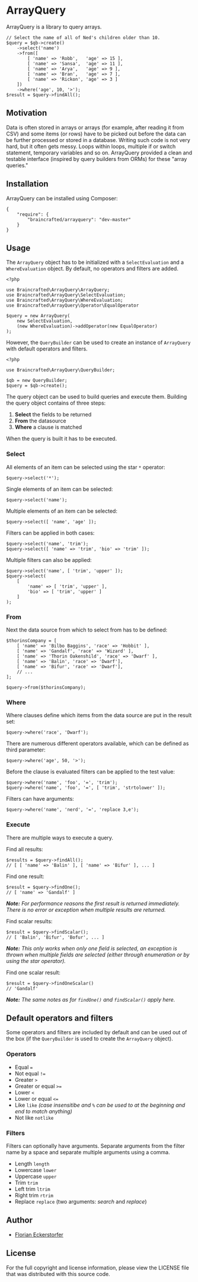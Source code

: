 ArrayQuery
==========

ArrayQuery is a library to query arrays.

    // Select the name of all of Ned's children older than 10.
    $query = $qb->create()
        ->select('name')
        ->from([
            [ 'name' => 'Robb',   'age' => 15 ],
            [ 'name' => 'Sansa',  'age' => 11 ],
            [ 'name' => 'Arya',   'age' => 9 ],
            [ 'name' => 'Bran',   'age' => 7 ],
            [ 'name' => 'Rickon', 'age' => 3 ]
        ])
        ->where('age', 10, '>');
    $result = $query->findAll();


Motivation
----------

Data is often stored in arrays or arrays (for example, after reading it from CSV) and some items (or rows) have to be
picked out before the data can be further processed or stored in a database. Writing such code is not very hard, but
it often gets messy. Loops within loops, multiple if or switch statement, temporary variables and so on. ArrayQuery
provided a clean and testable interface (inspired by query builders from ORMs) for these "array queries."

Installation
------------

ArrayQuery can be installed using Composer:

    {
        "require": {
            "braincrafted/arrayquery": "dev-master"
        }
    }


Usage
-----

The `ArrayQuery` object has to be initialized with a `SelectEvaluation` and a `WhereEvaluation` object. By default, no
operators and filters are added.

    <?php

    use Braincrafted\ArrayQuery\ArrayQuery;
    use Braincrafted\ArrayQuery\SelectEvaluation;
    use Braincrafted\ArrayQuery\WhereEvaluation;
    use Braincrafted\ArrayQuery\Operator\EqualOperator

    $query = new ArrayQuery(
        new SelectEvaluation,
        (new WhereEvaluation)->addOperator(new EqualOperator)
    );

However, the `QueryBuilder` can be used to create an instance of `ArrayQuery` with default operators and filters.

    <?php

    use Braincrafted\ArrayQuery\QueryBuilder;

    $qb = new QueryBuilder;
    $query = $qb->create();

The query object can be used to build queries and execute them. Building the query object contains of three steps:

1. **Select** the fields to be returned
2. **From** the datasource
3. **Where** a clause is matched

When the query is built it has to be executed.

### Select

All elements of an item can be selected using the star `*` operator:

    $query->select('*');

Single elements of an item can be selected:

    $query->select('name');

Multiple elements of an item can be selected:

    $query->select([ 'name', 'age' ]);

Filters can be applied in both cases:

    $query->select('name', 'trim');
    $query->select([ 'name' => 'trim', 'bio' => 'trim' ]);

Multiple filters can also be applied:

    $query->select('name', [ 'trim', 'upper' ]);
    $query->select(
        [
            'name' => [ 'trim', 'upper' ],
            'bio' => [ 'trim', 'upper' ]
        ]
    );

### From

Next the data source from which to select from has to be defined:

    $thorinsCompany = [
        [ 'name' => 'Bilbo Baggins', 'race' => 'Hobbit' ],
        [ 'name' => 'Gandalf', 'race' => 'Wizard' ],
        [ 'name' => 'Thorin Oakenshild', 'race' => 'Dwarf' ],
        [ 'name' => 'Balin', 'race' => 'Dwarf'],
        [ 'name' => 'Bifur', 'race' => 'Dwarf'],
        // ...
    ];

    $query->from($thorinsCompany);

### Where

Where clauses define which items from the data source are put in the result set:

    $query->where('race', 'Dwarf');

There are numerous different operators available, which can be defined as third parameter:

    $query->where('age', 50, '>');

Before the clause is evaluated filters can be applied to the test value:

    $query->where('name', 'foo', '=', 'trim');
    $query->where('name', 'foo', '=', [ 'trim', 'strtolower' ]);

Filters can have arguments:

    $query->where('name', 'nerd', '=', 'replace 3,e');

### Execute

There are multiple ways to execute a query.

Find all results:

    $results = $query->findAll();
    // [ [ 'name' => 'Balin' ], [ 'name' => 'Bifur' ], ... ]

Find one result:

    $result = $query->findOne();
    // [ 'name' => 'Gandalf' ]

*__Note:__ For performance reasons the first result is returned immediately. There is no error or exception when multiple
results are returned.*

Find scalar results:

    $result = $query->findScalar();
    // [ 'Balin', 'Bifur', 'Bofur', ... ]

*__Note:__ This only works when only one field is selected, an exception is thrown when multiple fields are selected
(either through enumeration or by using the star operator).*

Find one scalar result:

    $result = $query->findOneScalar()
    // 'Gandalf'

*__Note:__ The same notes as for `findOne()` and `findScalar()` apply here.*


Default operators and filters
-----------------------------

Some operators and filters are included by default and can be used out of the box (if the `QueryBuilder` is used to create the `ArrayQuery` object).

### Operators

- Equal `=`
- Not equal `!=`
- Greater `>`
- Greater or equal `>=`
- Lower `<`
- Lower or equal `<=`
- Like `like` *(case insensitibe and `%` can be used to at the beginning and end to match anything)*
- Not like `notlike`

### Filters

Filters can optionally have arguments. Separate arguments from the filter name by a space and separate multiple arguments using a comma.

- Length `length`
- Lowercase `lower`
- Uppercase `upper`
- Trim `trim`
- Left trim `ltrim`
- Right trim `rtrim`
- Replace `replace` (two arguments: *search* and *replace*)

Author
------

- [Florian Eckerstorfer](http://florian.ec)


License
-------

For the full copyright and license information, please view the LICENSE file that was distributed with this source code.
